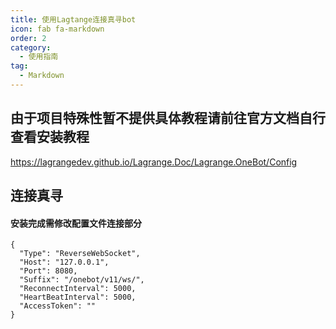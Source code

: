 ```yaml
---
title: 使用Lagtange连接真寻bot
icon: fab fa-markdown
order: 2
category:
  - 使用指南
tag:
  - Markdown
---
```


## 由于项目特殊性暂不提供具体教程请前往官方文档自行查看安装教程

https://lagrangedev.github.io/Lagrange.Doc/Lagrange.OneBot/Config

## 连接真寻

#### 安装完成需修改配置文件连接部分

```
{
  "Type": "ReverseWebSocket",
  "Host": "127.0.0.1",
  "Port": 8080,
  "Suffix": "/onebot/v11/ws/",
  "ReconnectInterval": 5000,
  "HeartBeatInterval": 5000,
  "AccessToken": ""
}
```